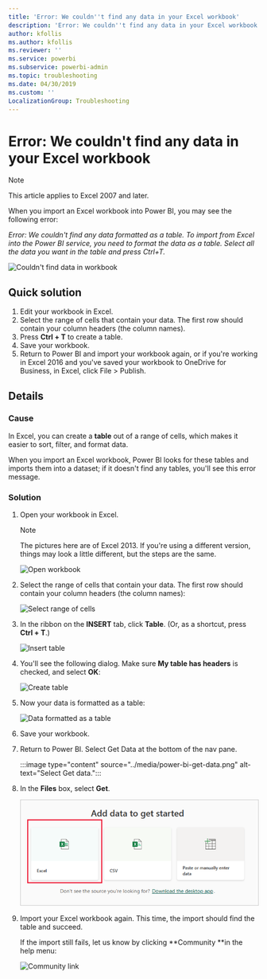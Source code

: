```yaml
---
title: 'Error: We couldn''t find any data in your Excel workbook'
description: 'Error: We couldn''t find any data in your Excel workbook'
author: kfollis
ms.author: kfollis
ms.reviewer: ''
ms.service: powerbi
ms.subservice: powerbi-admin
ms.topic: troubleshooting
ms.date: 04/30/2019
ms.custom: ''
LocalizationGroup: Troubleshooting
---
```

# Error: We couldn't find any data in your Excel workbook

>[!NOTE]  
>This article applies to Excel 2007 and later.

When you import an Excel workbook into Power BI, you may see the following error:

*Error: We couldn't find any data formatted as a table. To import from Excel into the Power BI service, you need to format the data as a table. Select all the data you want in the table and press Ctrl+T.*

![Couldn't find data in workbook](media/service-admin-troubleshoot-excel-workbook-data/power-bi-we-couldnt-find-any-data.png)

## Quick solution
1. Edit your workbook in Excel.
2. Select the range of cells that contain your data. The first row should contain your column headers (the column names).
3. Press **Ctrl + T** to create a table.
4. Save your workbook.
5. Return to Power BI and import your workbook again, or if you're working in Excel 2016 and you've saved your workbook to OneDrive for Business, in Excel, click File > Publish.

## Details
### Cause
In Excel, you can create a **table** out of a range of cells, which makes it easier to sort, filter, and format data.

When you import an Excel workbook, Power BI looks for these tables and imports them into a dataset; if it doesn't find any tables, you'll see this error message.

### Solution
1. Open your workbook in Excel. 
    >[!NOTE]
    >The pictures here are of Excel 2013. If you're using a different version, things may look a little different, but the steps are the same.
    
    ![Open workbook](media/service-admin-troubleshoot-excel-workbook-data/power-bi-troubleshoot-excel-worksheet-1.png)
2. Select the range of cells that contain your data. The first row should contain your column headers (the column names):
   
    ![Select range of cells](media/service-admin-troubleshoot-excel-workbook-data/power-bi-troubleshoot-excel-worksheet-2.png)
3. In the ribbon on the **INSERT** tab, click **Table**. (Or, as a shortcut, press **Ctrl + T**.)
   
    ![Insert table](media/service-admin-troubleshoot-excel-workbook-data/power-bi-troubleshoot-excel-worksheet-3.png)
4. You'll see the following dialog. Make sure **My table has headers** is checked, and select **OK**:
   
    ![Create table](media/service-admin-troubleshoot-excel-workbook-data/power-bi-troubleshoot-excel-create-table.png)
5. Now your data is formatted as a table:
   
    ![Data formatted as a table](media/service-admin-troubleshoot-excel-workbook-data/power-bi-troubleshoot-excel-table.png)
6. Save your workbook.
7. Return to Power BI. Select Get Data at the bottom of the nav pane.
   
    :::image type="content" source="../media/power-bi-get-data.png" alt-text="Select Get data.":::

8. In the **Files** box, select **Get**.
   
    ![Get files](media/service-admin-troubleshoot-excel-workbook-data/power-bi-get-files.png)
9. Import your Excel workbook again. This time, the import should find the table and succeed.
   
    If the import still fails, let us know by clicking **Community **in the help menu:
   
    ![Community link](media/service-admin-troubleshoot-excel-workbook-data/power-bi-question-menu-community.png)
